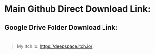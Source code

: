 # Main Github Direct Download Link: 


## Google Drive Folder Download Link: 

#
> My Itch.io: 
> https://deepspace.itch.io/
